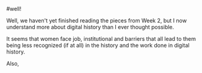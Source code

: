 #well!

Well, we haven't yet finished reading the pieces from Week 2, but I now understand more about digital history than I ever thought possible.

It seems that women face job, institutional and barriers that all lead to them being less recognized (if at all) in the history and the work done in digital history.

Also, 
